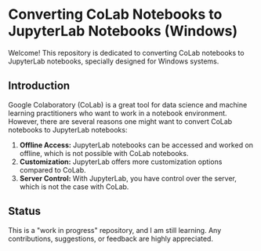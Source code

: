 # Converting CoLab Notebooks to JupyterLab Notebooks (Windows)

Welcome! This repository is dedicated to converting CoLab notebooks to JupyterLab notebooks, specially designed for Windows systems. 

## Introduction
Google Colaboratory (CoLab) is a great tool for data science and machine learning practitioners who want to work in a notebook environment. However, there are several reasons one might want to convert CoLab notebooks to JupyterLab notebooks:

1. **Offline Access:** JupyterLab notebooks can be accessed and worked on offline, which is not possible with CoLab notebooks.
2. **Customization:** JupyterLab offers more customization options compared to CoLab.
3. **Server Control:** With JupyterLab, you have control over the server, which is not the case with CoLab.

## Status
This is a "work in progress" repository, and I am still learning. Any contributions, suggestions, or feedback are highly appreciated.
